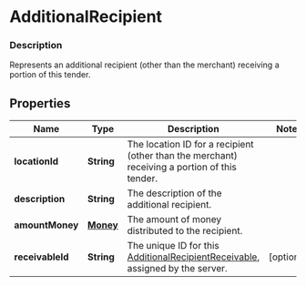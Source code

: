 
# AdditionalRecipient

### Description

Represents an additional recipient (other than the merchant) receiving a portion of this tender.

## Properties
Name | Type | Description | Notes
------------ | ------------- | ------------- | -------------
**locationId** | **String** | The location ID for a recipient (other than the merchant) receiving a portion of this tender. | 
**description** | **String** | The description of the additional recipient. | 
**amountMoney** | [**Money**](Money.md) | The amount of money distributed to the recipient. | 
**receivableId** | **String** | The unique ID for this [AdditionalRecipientReceivable](#type-additionalrecipientreceivable), assigned by the server. |  [optional]



